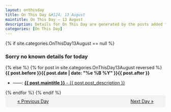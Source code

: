 ```yaml
---
layout: onthisday
title: On This Day &#124; 13 August
maintitle: On This Day — 13 August
description: Details for On This Day are generated by the posts added to the website so the content is subject to changes/updates over time.
categories: [On This Day]
---
```


{% if site.categories.OnThisDay13August == null %}
<h3>Sorry no known details for today</h3>
{% else %}
{% for post in site.categories.OnThisDay13August reversed %}
<strong>{{ post.before }}{{ post.date | date: "%e %B %Y" }}{{ post.after }}</strong>
<ul>
<li> ——: <a class="{{ post.class }}" href="{{ post.url }}"><strong>{{ post.maintitle }}</strong> - {{ post.post_description }}</a></li>
</ul>
{% endfor %}
{% endif %}

<div style="background-color: #f3f3f3; padding: 10px; border-radius: 5px; text-align: center; display: flex; justify-content: space-evenly;">
<a href="/onthisday/08/08-12">« Previous Day</a>
<span style="visibility:hidden;">[ Visit Leap Year February 29 ]</span>
<a href="/onthisday/08/08-14">Next Day »</a>
</div>
